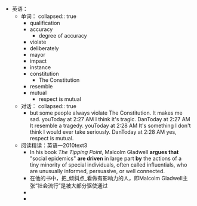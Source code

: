 - 英语：
	- 单词：
	  collapsed:: true
		- qualification
		- accuracy
			- degree of accuracy
		- violate
		- deliberately
		- mayor
		- impact
		- instance
		- constitution
			- The Constitution
		- resemble
		- mutual
			- respect is mutual
	- 对话：
	  collapsed:: true
		- but some people always violate The Constitution. It makes me sad.
		  youToday at 2:27 AM
		  I think it's tragic.
		  DanToday at 2:27 AM
		  It resemble a tragedy.
		  youToday at 2:28 AM
		  It's something I don't think I would ever take seriously.
		  DanToday at 2:28 AM
		  yes, respect is mutual.
	- 阅读精读：英语一2010text3
		- In his book _The Tipping Point_, Malcolm Gladwell **argues that** "social epidemics" **are driven** in large part **by** the actions of a tiny minority of special individuals, often called influentials, who are unusually informed, persuasive, or well connected.
		- 在他的书中，把_倾斜点_看做有影响力的人，即Malcolm Gladwell主张“社会流行”是被大部分驱使通过
		-
		-